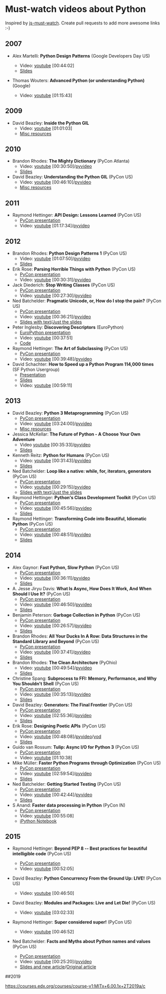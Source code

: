 Must-watch videos about Python
=============
Inspired by [js-must-watch](https://github.com/bolshchikov/js-must-watch). Create pull requests to add more awesome links :-)

## 2007
* Alex Martelli: **Python Design Patterns** (Google Developers Day US)
    * Video: [youtube](https://www.youtube.com/watch?v=0vJJlVBVTFg) [00:44:02]
    * [Slides](http://www.aleax.it/gdd_pydp.pdf)

* Thomas Wouters: **Advanced Python (or understanding Python)** (Google)
    * Video: [youtube](https://www.youtube.com/watch?v=uOzdG3lwcB4) [01:15:43]

## 2009
* David Beazley: **Inside the Python GIL**
    * Video: [youtube](https://www.youtube.com/watch?v=ph374fJqFPE) [01:01:03]
    * [Misc resources](http://www.dabeaz.com/GIL/)

## 2010
* Brandon Rhodes: **The Mighty Dictionary** (PyCon Atlanta)
    * Video: [youtube](https://www.youtube.com/watch?v=C4Kc8xzcA68) [00:30:50]/[pyvideo](http://pyvideo.org/video/276/the-mighty-dictionary-55)
    * [Slides](http://rhodesmill.org/brandon/slides/2010-03-pycon/)
* David Beazley: **Understanding the Python GIL** (PyCon US)
    * Video: [youtube](http://www.youtube.com/watch?v=Obt-vMVdM8s) [00:46:10]/[pyvideo](http://pyvideo.org/video/353/pycon-2010--understanding-the-python-gil---82)
    * [Misc resources](http://www.dabeaz.com/GIL/)

## 2011
* Raymond Hettinger: **API Design: Lessons Learned** (PyCon US)
    * [PyCon presentation](https://us.pycon.org/2011/schedule/presentations/263/)
    * Video: [youtube](http://www.youtube.com/watch?v=heJuQWNdwJI) [01:17:34]/[pyvideo](http://pyvideo.org/video/366/pycon-2011--api-design--lessons-learned)

## 2012
* Brandon Rhodes: **Python Design Patterns 1** (PyCon US)
    * Video: [youtube](https://www.youtube.com/watch?v=Er5K_nR5lDQ) [01:07:50]/[pyvideo](http://pyvideo.org/video/1369/python-design-patterns-1)
    * [Slides](http://rhodesmill.org/brandon/slides/2012-07-pyohio/)
* Erik Rose: **Parsing Horrible Things with Python** (PyCon US)
    * [PyCon presentation](https://us.pycon.org/2012/schedule/presentation/468/)
    * Video: [youtube](https://www.youtube.com/watch?v=tCUdeLIj4hE) [00:30:31]/[pyvideo](http://pyvideo.org/video/708/parsing-horrible-things-with-python)
* Jack Diederich: **Stop Writing Classes** (PyCon US)
    * [PyCon presentation](https://us.pycon.org/2012/schedule/presentation/352/)
    * Video: [youtube](https://www.youtube.com/watch?v=o9pEzgHorH0) [00:27:30]/[pyvideo](http://pyvideo.org/video/880/stop-writing-classes)
* Ned Batchelder: **Pragmatic Unicode, or, How do I stop the pain?** (PyCon US)
    * [PyCon presentation](https://us.pycon.org/2012/schedule/presentation/141/)
    * Video: [youtube](https://www.youtube.com/watch?v=sgHbC6udIqc) [00:36:21]/[pyvideo](http://pyvideo.org/video/948/pragmatic-unicode-or-how-do-i-stop-the-pain)
    * [Slides with text](http://nedbatchelder.com/text/unipain.html)/[Just the slides](http://nedbatchelder.com/text/unipain/unipain.html)
* Peter Inglesby: **Discovering Descriptors** (EuroPython)
    * [EuroPython presentation](https://ep2013.europython.eu/conference/talks/discovering-descriptors)
    * Video: [youtube](https://www.youtube.com/watch?v=D3-NZXHO5QI) [00:37:51]
    * [Code](https://github.com/inglesp/Discovering-Descriptors)
* Raymond Hettinger: **The Art of Subclassing** (PyCon US)
    * [PyCon presentation](https://us.pycon.org/2012/schedule/presentation/399/)
    * Video: [youtube](https://www.youtube.com/watch?v=miGolgp9xq8) [00:39:48]/[pyvideo](http://pyvideo.org/video/879/the-art-of-subclassing)
* David Schachter: **How to Speed up a Python Program 114,000 times** (SF Python Usergroup)
    * [Presentation](https://us.pycon.org/2012/schedule/presentation/399/)
    * [Slides](http://davidschachter.com/ds/SF_Python_Meetup_slides_public.pdf)
    * Video: [youtube](https://www.youtube.com/watch?v=e08kOj2kISU) [00:59:11]

## 2013
* David Beazley: **Python 3 Metaprogramming** (PyCon US)
    * [PyCon presentation](https://us.pycon.org/2013/schedule/presentation/7/)
    * Video: [youtube](https://www.youtube.com/watch?v=sPiWg5jSoZI) [03:24:00]/[pyvideo](http://pyvideo.org/video/1716/python-3-metaprogramming)
    * [Misc resources](http://www.dabeaz.com/py3meta/)
* Jessica McKellar: **The Future of Python - A Choose Your Own Adventure**
    * Video [youtube](https://www.youtube.com/watch?v=d1a4Jbjc-vU) [00:35:33]/[pyvideo](http://pyvideo.org/video/2375/the-future-of-python-a-choose-your-own-adventur)
    * [Slides](https://speakerdeck.com/nzpug/jessica-mckellar-the-future-of-python-a-choose-your-own-adventure-keynote)
* Kenneth Reitz: **Python for Humans** (PyCon US)
    * Video: [youtube](http://www.youtube.com/watch?v=QpkHt1hDYTo) [00:31:43]/[pyvideo](http://pyvideo.org/video/1785/python-for-humans-1)
    * [Slides](https://speakerdeck.com/pyconslides/python-for-humans)
* Ned Batchelder: **Loop like a native: while, for, iterators, generators** (PyCon US)
    * [PyCon presentation](https://us.pycon.org/2013/schedule/presentation/76/)
    * Video: [youtube](https://www.youtube.com/watch?v=EnSu9hHGq5o) [00:29:15]/[pyvideo](http://pyvideo.org/video/1758/loop-like-a-native-while-for-iterators-genera)
    * [Slides with text](http://nedbatchelder.com/text/iter.html)/[Just the slides](http://nedbatchelder.com/text/iter/iter.html)
* Raymond Hettinger: **Python's Class Development Toolkit** (PyCon US)
    * [PyCon presentation](https://us.pycon.org/2013/schedule/presentation/125/)
    * Video: [youtube](https://www.youtube.com/watch?v=HTLu2DFOdTg) [00:45:56]/[pyvideo](http://pyvideo.org/video/1779/pythons-class-development-toolkit)
    * [Slides](https://speakerdeck.com/pyconslides/pythons-class-development-toolkit-by-raymond-hettinger)
* Raymond Hettinger: **Transforming Code into Beautiful, Idiomatic Python** (PyCon US)
    * [PyCon presentation](https://us.pycon.org/2013/schedule/presentation/126/)
    * Video: [youtube](https://www.youtube.com/watch?v=OSGv2VnC0go) [00:48:51]/[pyvideo](http://pyvideo.org/video/1780/transforming-code-into-beautiful-idiomatic-python)
    * [Slides](https://speakerdeck.com/pyconslides/transforming-code-into-beautiful-idiomatic-python-by-raymond-hettinger-1)

## 2014
* Alex Gaynor: **Fast Python, Slow Python** (PyCon US)
    * [PyCon presentation](https://us.pycon.org/2014/schedule/presentation/197/)
    * Video: [youtube](https://www.youtube.com/watch?v=7eeEf_rAJds) [00:36:11]/[pyvideo](http://pyvideo.org/video/2627/fast-python-slow-python)
    * [Slides](https://speakerdeck.com/pycon2014/fast-python-slow-python-by-alex-gaynor)
* A. Jesse Jiryu Davis: **What Is Async, How Does It Work, And When Should I Use It?** (PyCon US)
   * [PyCon presentation](https://us.pycon.org/2014/schedule/presentation/284/)
   * Video: [youtube](https://www.youtube.com/watch?v=9WV7juNmyE8) [00:46:50]/[pyvideo](http://pyvideo.org/video/2565/what-is-async-how-does-it-work-and-when-should)
   * [Slides](https://speakerdeck.com/pycon2014/what-is-async-how-does-it-work-and-when-should-i-use-it-by-a-jesse-jiryu-davis)
* Benjamin Peterson: **Garbage Collection in Python** (PyCon US)
    * [PyCon presentation](https://us.pycon.org/2014/schedule/presentation/153/)
    * Video: [youtube](https://www.youtube.com/watch?v=iHVs_HkjdmI) [00:26:57]/[pyvideo](http://pyvideo.org/video/2633/garbage-collection-in-python)
    * [Slides](https://speakerdeck.com/pycon2014/garbage-collection-in-python-by-benjamin-peterson)
* Brandon Rhodes: **All Your Ducks In A Row: Data Structures in the Standard Library and Beyond** (PyCon US)
    * [PyCon presentation](https://us.pycon.org/2014/schedule/presentation/211/)
    * Video: [youtube](https://www.youtube.com/watch?v=fYlnfvKVDoM) [00:37:41]/[pyvideo](http://pyvideo.org/video/2571/all-your-ducks-in-a-row-data-structures-in-the-s)
    * [Slides](http://rhodesmill.org/brandon/slides/2014-04-pycon/data-structures/)
* Brandon Rhodes: **The Clean Architecture** (PyOhio)
    * Video: [youtube](https://www.youtube.com/watch?v=DJtef410XaM) [00:49:54]/[pyvideo](http://pyvideo.org/video/2840/the-clean-architecture-in-python)
    * [Slides](http://rhodesmill.org/brandon/slides/2014-07-pyohio/clean-architecture/)
* Christine Spang: **Subprocess to FFI: Memory, Performance, and Why You Shouldn't Shell** (PyCon US)
    * [PyCon presentation](https://us.pycon.org/2014/schedule/presentation/190/)
    * Video: [youtube](https://www.youtube.com/watch?v=YAO7PUZvVPw) [00:35:13]/[pyvideo](http://pyvideo.org/video/2640/subprocess-to-ffi-memory-performance-and-why-y)
    * [Slides](https://speakerdeck.com/pycon2014/subprocess-to-ffi-by-christine-spang)
* David Beazley: **Generators: The Final Frontier** (PyCon US)
    * [PyCon presentation](https://us.pycon.org/2014/schedule/presentation/70/)
    * Video: [youtube](https://www.youtube.com/watch?v=5-qadlG7tWo) [02:55:36]/[pyvideo](http://pyvideo.org/video/2575/generators-the-final-frontier)
    * [Slides](http://fr.slideshare.net/dabeaz/generators-the-final-frontier)
* Erik Rose: **Designing Poetic APIs** (PyCon US)
    * [PyCon presentation](https://us.pycon.org/2014/schedule/presentation/207/)
    * Video: [youtube](http://www.youtube.com/watch?v=JQYnFyG7A8c) [00:48:08]/[pyvideo](http://pyvideo.org/video/2647/designing-poetic-apis)/[vod](http://vod.com.ng/en/video/JQYnFyG7A8c/Erik-Rose-Designing-Poetic-APIs-PyCon-2014)
    * [Slides](https://speakerdeck.com/pycon2014/designing-poetic-apis-by-erik-rose)
* Guido van Rossum: **Tulip: Async I/O for Python 3** (PyCon US)
    * [PyCon presentation](https://us.pycon.org/2014/schedule/presentation/284/)
    * Video: [youtube](https://www.youtube.com/watch?v=1coLC-MUCJc) [01:10:38]
* Mike Müller: **Faster Python Programs through Optimization** (PyCon US)
    * [PyCon presentation](https://us.pycon.org/2014/schedule/presentation/71/)
    * Video: [youtube](https://www.youtube.com/watch?v=wNBJDpyRm8w) [02:59:54]/[pyvideo](http://pyvideo.org/video/607/faster-python-programs-through-optimization)
    * [Slides](http://fr.slideshare.net/PyData/faster-python-programs-through-optimization-mike-muller)
* Ned Batchelder: **Getting Started Testing** (PyCon US)
    * [PyCon presentation](https://us.pycon.org/2014/schedule/presentation/150/)
    * Video: [youtube](https://www.youtube.com/watch?v=FxSsnHeWQBY) [00:42:44]/[pyvideo](http://pyvideo.org/video/2674/getting-started-testing)
    * [Slides](https://speakerdeck.com/pycon2014/getting-started-testing-by-ned-batchelder)
* S Anand: **Faster data processing in Python** (PyCon IN)
    * [PyCon presentation](http://in.pycon.org/funnel/2014/165-faster-data-processing-in-python)
    * Video: [youtube](https://www.youtube.com/watch?v=ylBslijJexw) [00:55:08]
    * [iPython Notebook](http://nbviewer.ipython.org/github/sanand0/ipython-notebooks/blob/master/Faster%20Data%20Processing%20in%20Python.ipynb)

## 2015
* Raymond Hettinger: **Beyond PEP 8 -- Best practices for beautiful intelligible code** (PyCon US)
    * [PyCon presentation](https://us.pycon.org/2015/schedule/presentation/416/)
    * Video: [youtube](https://www.youtube.com/watch?v=wf-BqAjZb8M) [00:52:05]

* David Beazley: **Python Concurrency From the Ground Up: LIVE!** (PyCon US)
    * Video: [youtube](https://www.youtube.com/watch?v=MCs5OvhV9S4) [00:46:50]
* David Beazley: **Modules and Packages: Live and Let Die!** (PyCon US)
    * Video: [youtube](https://www.youtube.com/watch?v=0oTh1CXRaQ0) [03:02:33]
* Raymond Hettinger: **Super considered super!** (PyCon US)
    * Video: [youtube](https://www.youtube.com/watch?v=EiOglTERPEo) [00:46:52]
* Ned Batchelder: **Facts and Myths about Python names and values** (PyCon US)
    * [PyCon presentation](https://us.pycon.org/2015/schedule/presentation/362/)
    * Video: [youtube](https://www.youtube.com/watch?v=_AEJHKGk9ns) [00:25:20]/[pyvideo](http://pyvideo.org/video/3466/facts-and-myths-about-python-names-and-values)
    * [Slides and new article](http://nedbatchelder.com/text/names1.html)/[Original article](http://nedbatchelder.com/text/names.html)

##2019

https://courses.edx.org/courses/course-v1:MITx+6.00.1x+2T2019a/c
